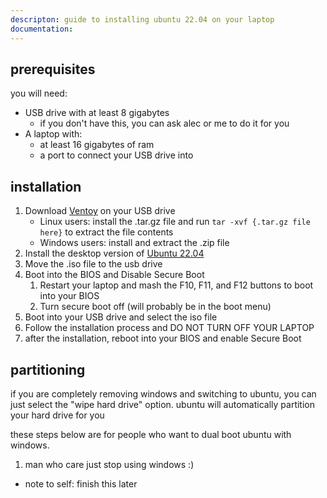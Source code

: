 ```yaml
---
descripton: guide to installing ubuntu 22.04 on your laptop
documentation: 
---
```

## prerequisites
you will need:
- USB drive with at least 8 gigabytes
	- if you don't have this, you can ask alec or me to do it for you
- A laptop with:
	- at least 16 gigabytes of ram
	- a port to connect your USB drive into

## installation
1. Download [Ventoy](https://www.ventoy.net/en/download.html) on your USB drive
	- Linux users: install the .tar.gz file and run `tar -xvf {.tar.gz file here}` to extract the file contents
	- Windows users: install and extract the .zip file
2. Install the desktop version of [Ubuntu 22.04](https://releases.ubuntu.com/jammy/)
3. Move the .iso file to the usb drive
4. Boot into the BIOS and Disable Secure Boot
	1.  Restart your laptop and mash the F10, F11, and F12 buttons to boot into your BIOS
	2. Turn secure boot off (will probably be in the boot menu)
5. Boot into your USB drive and select the iso file
6. Follow the installation process and DO NOT TURN OFF YOUR LAPTOP
7. after the installation, reboot into your BIOS and enable Secure Boot

## partitioning
if you are completely removing windows and switching to ubuntu, you can just select the "wipe hard drive" option. ubuntu will automatically partition your hard drive for you

these steps below are for people who want to dual boot ubuntu with windows.
1. man who care just stop using windows :)
* note to self: finish this later
